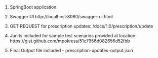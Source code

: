 1. SpringBoot application

2. Swagger UI http://localhost:8080/swagger-ui.html

3. GET REQUEST for prescription updates: /docs/1.0/prescription/update

4. Junits included for sample test scenarios provided at location: https://gist.github.com/mpokress/51e7956d082656d52fbb

5. Final Output file included - prescription-updates-output.json
